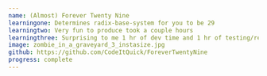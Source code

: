 ```yaml
---
name: (Almost) Forever Twenty Nine
learningone: Determines radix-base-system for you to be 29
learningtwo: Very fun to produce took a couple hours
learningthree: Surprising to me 1 hr of dev time and 1 hr of testing/refinement
image: zombie_in_a_graveyard_3_instasize.jpg
github: https://github.com/CodeItQuick/ForeverTwentyNine
progress: complete
---
```

